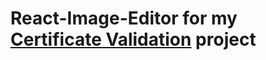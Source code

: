 # React-Image-Editor for my [Certificate Validation](https://github.com/TanmayMachkar/CertificateValidation) project

